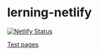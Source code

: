 # lerning-netlify

[![Netlify Status](https://api.netlify.com/api/v1/badges/a9813e58-2702-4dd1-a15c-27db5b295f68/deploy-status)](https://app.netlify.com/sites/takagiyuuki-learning-netlify/deploys)

[Test pages](https://takagiyuuki-learning-netlify.netlify.app/)
